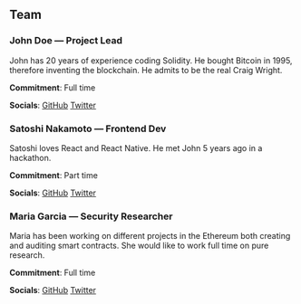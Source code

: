 ## Team

### John Doe — Project Lead

John has 20 years of experience coding Solidity. He bought Bitcoin in 1995, therefore inventing the blockchain. He admits to be the real Craig Wright.

**Commitment**: Full time

**Socials**: [GitHub](#) [Twitter](#)

### Satoshi Nakamoto — Frontend Dev

Satoshi loves React and React Native. He met John 5 years ago in a hackathon.

**Commitment**: Part time

**Socials**: [GitHub](#) [Twitter](#)

### Maria Garcia — Security Researcher

Maria has been working on different projects in the Ethereum both creating and auditing smart contracts. She would like to work full time on pure research.

**Commitment**: Full time

**Socials**: [GitHub](#) [Twitter](#)


